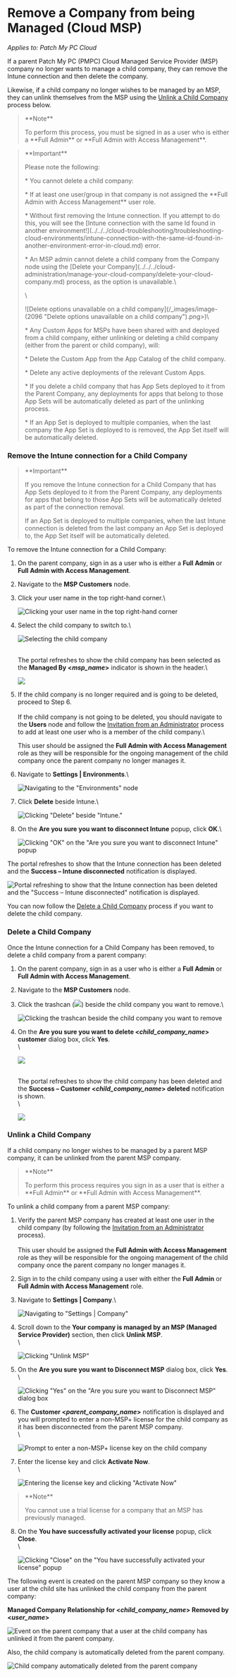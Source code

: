 # Remove a Company from being Managed (Cloud MSP)

_Applies to: Patch My PC Cloud_

If a parent Patch My PC (PMPC) Cloud Managed Service Provider (MSP) company no longer wants to manage a child company, they can remove the Intune connection and then delete the company.

Likewise, if a child company no longer wishes to be managed by an MSP, they can unlink themselves from the MSP using the [Unlink a Child Company](remove-a-company-from-being-managed-cloud-msp.md#unlink-a-child-company) process below.

> \*\*Note\*\*
>
> To perform this process, you must be signed in as a user who is either a \*\*Full Admin\*\* or \*\*Full Admin with Access Management\*\*.

> \*\*Important\*\*
>
> Please note the following:
>
> \* You cannot delete a child company:
>
> \* If at least one user/group in that company is not assigned the \*\*Full Admin with Access Management\*\* user role.
>
> \* Without first removing the Intune connection. If you attempt to do this, you will see the \[Intune connection with the same Id found in another environment!]\(../../../cloud-troubleshooting/troubleshooting-cloud-environments/intune-connection-with-the-same-id-found-in-another-environment-error-in-cloud.md) error.
>
> \* An MSP admin cannot delete a child company from the Company node using the \[Delete your Company]\(../../../cloud-administration/manage-your-cloud-company/delete-your-cloud-company.md) process, as the option is unavailable.\\
>
> \\
>
> !\[Delete options unavailable on a child company]\(/\_images/image-(2096 "Delete options unavailable on a child company").png>)\\
>
> \* Any Custom Apps for MSPs have been shared with and deployed from a child company, either unlinking or deleting a child company (either from the parent or child company), will:
>
> \* Delete the Custom App from the App Catalog of the child company.
>
> \* Delete any active deployments of the relevant Custom Apps.
>
> \* If you delete a child company that has App Sets deployed to it from the Parent Company, any deployments for apps that belong to those App Sets will be automatically deleted as part of the unlinking process.
>
> \* If an App Set is deployed to multiple companies, when the last company the App Set is deployed to is removed, the App Set itself will be automatically deleted.

### Remove the Intune connection for a Child Company

> \*\*Important\*\*
>
> If you remove the Intune connection for a Child Company that has App Sets deployed to it from the Parent Company, any deployments for apps that belong to those App Sets will be automatically deleted as part of the connection removal.
>
> If an App Set is deployed to multiple companies, when the last Intune connection is deleted from the last company an App Set is deployed to, the App Set itself will be automatically deleted.

To remove the Intune connection for a Child Company:

1. On the parent company, sign in as a user who is either a **Full Admin** or **Full Admin with Access Management**.
2. Navigate to the **MSP Customers** node.
3.  Click your user name in the top right-hand corner.\\

    ![Clicking  your user name in the top right-hand corner](../../../../_images/image-\(367\).png)
4.  Select the child company to switch to.\\

    ![Selecting the child company](../../../../_images/image-\(368\).png)

    \
    The portal refreshes to show the child company has been selected as the **Managed By <**_**msp\_name**_**>** indicator is shown in the header.\\

    ![](../../../../_images/image-\(369\).png)
5.  If the child company is no longer required and is going to be deleted, proceed to Step 6.\
    \
    If the child company is not going to be deleted, you should navigate to the **Users** node and follow the [Invitation from an Administrator](../../../cloud-administration/manage-cloud-users/add-a-cloud-user.md#invitation-from-an-administrator) process to add at least one user who is a member of the child company.\\

    This user should be assigned the **Full Admin with Access Management** role as they will be responsible for the ongoing management of the child company once the parent company no longer manages it.
6.  Navigate to **Settings | Environments**.\\

    ![Navigating to the "Environments" node](../../../../_images/image-\(370\).png)
7.  Click **Delete** beside Intune.\\

    ![Clicking "Delete" beside "Intune."](../../../../_images/image-\(371\).png)
8.  On the **Are you sure you want to disconnect Intune** popup, click **OK**.\\

    ![Clicking "OK" on the "Are you sure you want to disconnect Intune" popup](../../../../_images/image-\(372\).png)

The portal refreshes to show that the Intune connection has been deleted and the **Success – Intune disconnected** notification is displayed.

![Portal refreshing to show that the Intune connection has been deleted and the "Success – Intune disconnected" notification is displayed.](../../../../_images/image-\(373\).png)

You can now follow the [Delete a Child Company](remove-a-company-from-being-managed-cloud-msp.md#delete-a-child-company) process if you want to delete the child company.

### Delete a Child Company

Once the Intune connection for a Child Company has been removed, to delete a child company from a parent company:

1. On the parent company, sign in as a user who is either a **Full Admin** or **Full Admin with Access Management**.
2. Navigate to the **MSP Customers** node.
3.  Click the trashcan (![](../../../../_images/image-\(2098\).png%3E)) beside the child company you want to remove.\\

    ![Clicking the trashcan beside the child company you want to remove](../../../../_images/image-\(2099\).png)
4.  On the **Are you sure you want to delete <**_**child\_company\_name**_**> customer** dialog box, click **Yes**.\
    \\

    ![](../../../../_images/image-\(2100\).png)

    \
    The portal refreshes to show the child company has been deleted and the **Success – Customer <**_**child\_company\_name**_**> deleted** notification is shown.\
    \\

    ![](../../../../_images/image-\(2101\).png)

### Unlink a Child Company

If a child company no longer wishes to be managed by a parent MSP company, it can be unlinked from the parent MSP company.

> \*\*Note\*\*
>
> To perform this process requires you sign in as a user that is either a \*\*Full Admin\*\* or \*\*Full Admin with Access Management\*\*.

To unlink a child company from a parent MSP company:

1. Verify the parent MSP company has created at least one user in the child company (by following the [Invitation from an Administrator](../../../cloud-administration/manage-cloud-users/add-a-cloud-user.md#invitation-from-an-administrator) process).\
   \
   This user should be assigned the **Full Admin with Access Management** role as they will be responsible for the ongoing management of the child company once the parent company no longer manages it.
2. Sign in to the child company using a user with either the **Full Admin** or **Full Admin with Access Management** role.
3.  Navigate to **Settings | Company**.\\

    ![Navigating to "Settings | Company"](../../../../_images/image-\(2102\).png)
4.  Scroll down to the **Your company is managed by an MSP (Managed Service Provider)** section, then click **Unlink MSP**.\
    \\

    ![Clicking "Unlink MSP"](../../../../_images/image-\(2103\).png)
5.  On the **Are you sure you want to Disconnect MSP** dialog box, click **Yes**.\
    \\

    ![Clicking "Yes" on the "Are you sure you want to Disconnect MSP" dialog box](../../../../_images/image-\(2104\).png)
6.  The **Customer <**_**parent\_company\_name**_**>** notification is displayed and you will prompted to enter a non-MSP+ license for the child company as it has been disconnected from the parent MSP company.\
    \\

    ![Prompt to enter a non-MSP+ license key on the child company](../../../../_images/image-\(2105\).png)
7.  Enter the license key and click **Activate Now**.\
    \\

    ![Entering the license key and clicking "Activate Now"](../../../../_images/image-\(103\).png)

> \*\*Note\*\*
>
> You cannot use a trial license for a company that an MSP has previously managed.

8.  On the **You have successfully activated your license** popup, click **Close**.\
    \\

    ![Clicking "Close" on the "You have successfully activated your license" popup](../../../../_images/image-\(2107\).png)

The following event is created on the parent MSP company so they know a user at the child site has unlinked the child company from the parent company:

**Managed Company Relationship for <**_**child\_company\_name**_**> Removed by <**_**user\_name**_**>**

![Event on the parent company that a user at the child company has unlinked it from the parent company.](../../../../_images/image-\(2108\).png)

Also, the child company is automatically deleted from the parent company.

![Child company automatically deleted from the parent company](../../../../_images/image-\(2109\).png)
